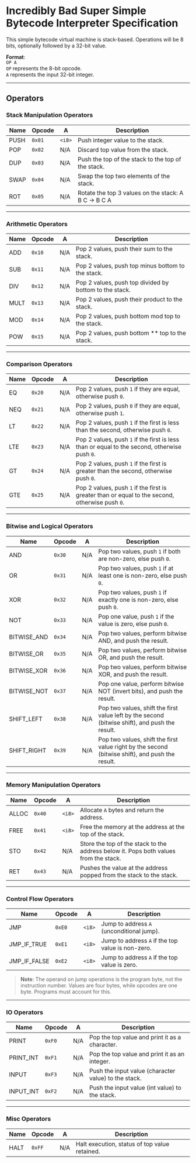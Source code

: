 # Incredibly Bad Super Simple Bytecode Interpreter Specification

This simple bytecode virtual machine is stack-based. Operations will be 8 bits, optionally followed by a 32-bit value.

**Format**:  
`OP A`  
`OP` represents the 8-bit opcode.  
`A` represents the input 32-bit integer.

---

## Operators

### Stack Manipulation Operators

| **Name** | **Opcode** | **A**   | **Description**                                      |
|----------|------------|---------|------------------------------------------------------|
| PUSH     | `0x01`     | `<i8>`  | Push integer value to the stack.                     |
| POP      | `0x02`     | N/A     | Discard top value from the stack.                    |
| DUP      | `0x03`     | N/A     | Push the top of the stack to the top of the stack.   |
| SWAP     | `0x04`     | N/A     | Swap the top two elements of the stack.              |
| ROT      | `0x05`     | N/A     | Rotate the top 3 values on the stack: A B C -> B C A |

---

### Arithmetic Operators

| **Name** | **Opcode** | **A**   | **Description**                                      |
|----------|------------|---------|------------------------------------------------------|
| ADD      | `0x10`     | N/A     | Pop 2 values, push their sum to the stack.           |
| SUB      | `0x11`     | N/A     | Pop 2 values, push top minus bottom to the stack.    |
| DIV      | `0x12`     | N/A     | Pop 2 values, push top divided by bottom to the stack. |
| MULT     | `0x13`     | N/A     | Pop 2 values, push their product to the stack.       |
| MOD      | `0x14`     | N/A     | Pop 2 values, push bottom mod top to the stack.      |
| POW      | `0x15`     | N/A     | Pop 2 values, push bottom ** top to the stack.       |

---

### Comparison Operators

| **Name**  | **Opcode** | **A**   | **Description**                                      |
|-----------|------------|---------|------------------------------------------------------|
| EQ        | `0x20`     | N/A     | Pop 2 values, push `1` if they are equal, otherwise push `0`. |
| NEQ       | `0x21`     | N/A     | Pop 2 values, push `0` if they are equal, otherwise push `1`. |
| LT        | `0x22`     | N/A     | Pop 2 values, push `1` if the first is less than the second, otherwise push `0`. |
| LTE       | `0x23`     | N/A     | Pop 2 values, push `1` if the first is less than or equal to the second, otherwise push `0`. |
| GT        | `0x24`     | N/A     | Pop 2 values, push `1` if the first is greater than the second, otherwise push `0`. |
| GTE       | `0x25`     | N/A     | Pop 2 values, push `1` if the first is greater than or equal to the second, otherwise push `0`. |

---

### Bitwise and Logical Operators

| **Name**        | **Opcode** | **A**   | **Description**                                      |
|-----------------|------------|---------|------------------------------------------------------|
| AND             | `0x30`     | N/A     | Pop two values, push `1` if both are non-zero, else push `0`. |
| OR              | `0x31`     | N/A     | Pop two values, push `1` if at least one is non-zero, else push `0`. |
| XOR             | `0x32`     | N/A     | Pop two values, push `1` if exactly one is non-zero, else push `0`. |
| NOT             | `0x33`     | N/A     | Pop one value, push `1` if the value is zero, else push `0`. |
| BITWISE_AND     | `0x34`     | N/A     | Pop two values, perform bitwise AND, and push the result. |
| BITWISE_OR      | `0x35`     | N/A     | Pop two values, perform bitwise OR, and push the result. |
| BITWISE_XOR     | `0x36`     | N/A     | Pop two values, perform bitwise XOR, and push the result. |
| BITWISE_NOT     | `0x37`     | N/A     | Pop one value, perform bitwise NOT (invert bits), and push the result. |
| SHIFT_LEFT      | `0x38`     | N/A     | Pop two values, shift the first value left by the second (bitwise shift), and push the result. |
| SHIFT_RIGHT     | `0x39`     | N/A     | Pop two values, shift the first value right by the second (bitwise shift), and push the result. |

---

### Memory Manipulation Operators

| **Name**    | **Opcode** | **A**    | **Description**                                      |
|-------------|------------|----------|------------------------------------------------------|
| ALLOC       | `0x40`     | `<i8>`   | Allocate `A` bytes and return the address.           |
| FREE        | `0x41`     | `<i8>`   | Free the memory at the address at the top of the stack. |
| STO         | `0x42`     | N/A      | Store the top of the stack to the address below it. Pops both values from the stack. |
| RET         | `0x43`     | N/A      | Pushes the value at the address popped from the stack to the stack. |

---

### Control Flow Operators

| **Name**        | **Opcode** | **A**    | **Description**                                      |
|-----------------|------------|----------|------------------------------------------------------|
| JMP             | `0xE0`     | `<i8>`   | Jump to address `A` (unconditional jump).            |
| JMP_IF_TRUE     | `0xE1`     | `<i8>`   | Jump to address `A` if the top value is non-zero.    |
| JMP_IF_FALSE    | `0xE2`     | `<i8>`   | Jump to address `A` if the top value is zero.        |

> **Note**: The operand on jump operations is the program byte, not the instruction number. Values are four bytes, while opcodes are one byte. Programs must account for this.

---

### IO Operators

| **Name**        | **Opcode** | **A**    | **Description**                                      |
|-----------------|------------|----------|------------------------------------------------------|
| PRINT           | `0xF0`     | N/A      | Pop the top value and print it as a character.       |
| PRINT_INT       | `0xF1`     | N/A      | Pop the top value and print it as an integer.        |
| INPUT           | `0xF3`     | N/A      | Push the input value (character value) to the stack. |
| INPUT_INT       | `0xF2`     | N/A      | Push the input value (int value) to the stack.       |

---

### Misc Operators

| **Name**        | **Opcode** | **A**    | **Description**                                      |
|-----------------|------------|----------|------------------------------------------------------|
| HALT            | `0xFF`     | N/A      | Halt execution, status of top value retained.        |
